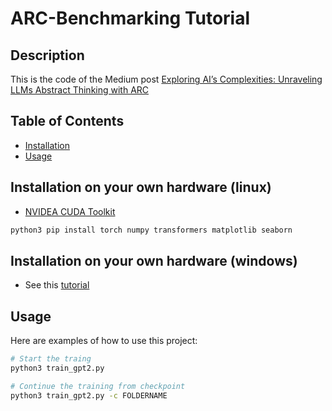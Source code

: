 # ARC-Benchmarking Tutorial

## Description

This is the code of the Medium post [Exploring AI’s Complexities: Unraveling LLMs Abstract Thinking with ARC](https://medium.com/@adimadlp/exploring-ais-complexities-unraveling-llms-abstract-thinking-with-arc-20f94826207ci)
## Table of Contents

- [Installation](#installation)
- [Usage](#usage)

## Installation on your own hardware (linux)

- [NVIDEA CUDA Toolkit](https://developer.nvidia.com/cuda-downloads)

```bash
python3 pip install torch numpy transformers matplotlib seaborn
```

## Installation on your own hardware (windows)
- See this [tutorial](https://thesecmaster.com/step-by-step-guide-to-setup-pytorch-for-your-gpu-on-windows-10-11/)

## Usage

Here are examples of how to use this project:

```bash
# Start the traing
python3 train_gpt2.py
```
```bash
# Continue the training from checkpoint
python3 train_gpt2.py -c FOLDERNAME
```